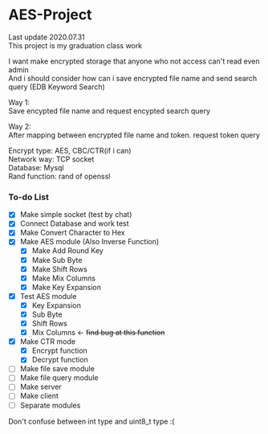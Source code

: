 # AES-Project  
Last update 2020.07.31   
This project is my graduation class work 

I want make encrypted storage that anyone who not access can't read even admin   
And i should consider how can i save encrypted file name and send search query (EDB Keyword Search)  

Way 1:   
Save encypted file name and request encypted search query 

Way 2:  
After mapping between encrypted file name and token. request token query 

Encrypt type: AES, CBC/CTR(if i can)  
Network way: TCP socket  
Database: Mysql   
Rand function: rand of openssl  

### To-do List  

- [x] Make simple socket (test by chat)    
- [x] Connect Database and work test    
- [x] Make Convert Character to Hex   
- [x] Make AES module (Also Inverse Function)    
  - [x] Make Add Round Key
  - [x] Make Sub Byte
  - [x] Make Shift Rows
  - [x] Make Mix Columns
  - [x] Make Key Expansion    
  
- [x] Test AES module  
  - [x] Key Expansion  
  - [x] Sub Byte  
  - [x] Shift Rows  
  - [x] Mix Columns              <-  ~~find bug at this function~~  
  
- [x] Make CTR mode
  - [x] Encrypt function
  - [x] Decrypt function  
  
- [ ] Make file save module    
- [ ] Make file query module    
- [ ] Make server    
- [ ] Make client    
- [ ] Separate modules    

Don't confuse between int type and uint8_t type :(
